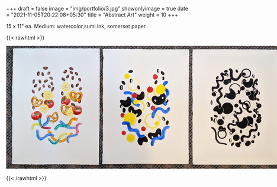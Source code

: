 +++
draft = false
image = "img/portfolio/3.jpg"
showonlyimage = true
date = "2021-11-05T20:22:08+05:30"
title = "Abstract Art"
weight = 10
+++

15 x 11" ea. Medium: watercolor,sumi ink, somerset paper

{{< rawhtml >}} 

<img src="/img/portfolio/trio.jpg" 
     style="max-width: 150%;" />

{{< /rawhtml >}}